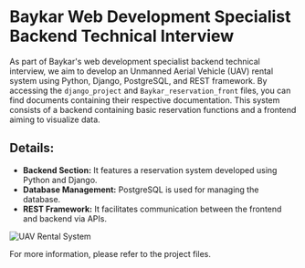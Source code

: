 # Baykar Web Development Specialist Backend Technical Interview

As part of Baykar's web development specialist backend technical interview, we aim to develop an Unmanned Aerial Vehicle (UAV) rental system using Python, Django, PostgreSQL, and REST framework. By accessing the `django_project` and `Baykar_reservation_front` files, you can find documents containing their respective documentation. This system consists of a backend containing basic reservation functions and a frontend aiming to visualize data.

## Details:

- **Backend Section:** It features a reservation system developed using Python and Django.
- **Database Management:** PostgreSQL is used for managing the database.
- **REST Framework:** It facilitates communication between the frontend and backend via APIs.

![UAV Rental System](https://miro.medium.com/v2/resize:fit:1400/1*2f0gUgNgjTtqyNEAtLtW3A.png)

For more information, please refer to the project files.
